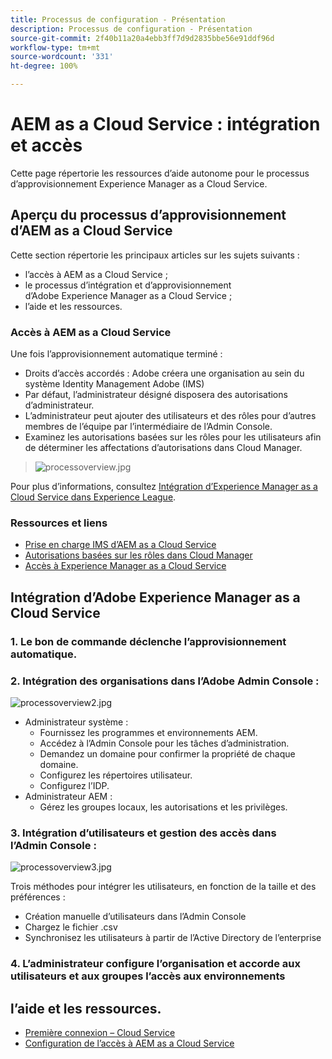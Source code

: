 ```yaml
---
title: Processus de configuration - Présentation
description: Processus de configuration - Présentation
source-git-commit: 2f40b11a20a4ebb3ff7d9d2835bbe56e91ddf96d
workflow-type: tm+mt
source-wordcount: '331'
ht-degree: 100%

---
```



# AEM as a Cloud Service : intégration et accès

Cette page répertorie les ressources d’aide autonome pour le processus d’approvisionnement Experience Manager as a Cloud Service.

## Aperçu du processus d’approvisionnement d’AEM as a Cloud Service

Cette section répertorie les principaux articles sur les sujets suivants :

* l’accès à AEM as a Cloud Service ;
* le processus d’intégration et d’approvisionnement d’Adobe Experience Manager as a Cloud Service ;
* l’aide et les ressources.


### Accès à AEM as a Cloud Service

Une fois l’approvisionnement automatique terminé :

* Droits d’accès accordés : Adobe créera une organisation au sein du système Identity Management Adobe (IMS)
* Par défaut, l’administrateur désigné disposera des autorisations d’administrateur.
* L’administrateur peut ajouter des utilisateurs et des rôles pour d’autres membres de l’équipe par l’intermédiaire de l’Admin Console.
* Examinez les autorisations basées sur les rôles pour les utilisateurs afin de déterminer les affectations d’autorisations dans Cloud Manager.

> ![processoverview.jpg](./assets/processOverview.jpg)


Pour plus d’informations, consultez [Intégration d’Experience Manager as a Cloud Service dans Experience League](https://experienceleague.adobe.com/docs/experience-manager-cloud-service/onboarding/home.html?lang=fr).

### Ressources et liens

* [Prise en charge IMS d’AEM as a Cloud Service](https://experienceleague.adobe.com/docs/experience-manager-cloud-service/security/ims-support.html?lang=fr)
* [Autorisations basées sur les rôles dans Cloud Manager](https://experienceleague.adobe.com/docs/experience-manager-cloud-service/onboarding/what-is-required/role-based-permissions.html?lang=fr#what-is-required)
* [Accès à Experience Manager as a Cloud Service](https://experienceleague.adobe.com/docs/experience-manager-cloud-service/onboarding/getting-access/navigation.html?lang=fr#getting-access)


## Intégration d’Adobe Experience Manager as a Cloud Service

### 1. Le bon de commande déclenche l’approvisionnement automatique.

### 2. Intégration des organisations dans l’Adobe Admin Console :

![processoverview2.jpg](./assets/processOverview2.jpg)

* Administrateur système :
   * Fournissez les programmes et environnements AEM.
   * Accédez à l’Admin Console pour les tâches d’administration.
   * Demandez un domaine pour confirmer la propriété de chaque domaine.
   * Configurez les répertoires utilisateur.
   * Configurez l’IDP.
* Administrateur AEM :
   * Gérez les groupes locaux, les autorisations et les privilèges.

### 3. Intégration d’utilisateurs et gestion des accès dans l’Admin Console :

![processoverview3.jpg](./assets/processOverview3.jpg)

Trois méthodes pour intégrer les utilisateurs, en fonction de la taille et des préférences :
* Création manuelle d’utilisateurs dans l’Admin Console
* Chargez le fichier .csv
* Synchronisez les utilisateurs à partir de l’Active Directory
de l’enterprise

### 4. L’administrateur configure l’organisation et accorde aux utilisateurs et aux groupes l’accès aux environnements

## l’aide et les ressources.

* [Première connexion – Cloud Service](/help/journey-onboarding/sysadmin/learning-path-aem-users.md)
* [Configuration de l’accès à AEM as a Cloud Service](https://experienceleague.adobe.com/docs/experience-manager-learn/cloud-service/accessing/overview.html?lang=fr#accessing)
